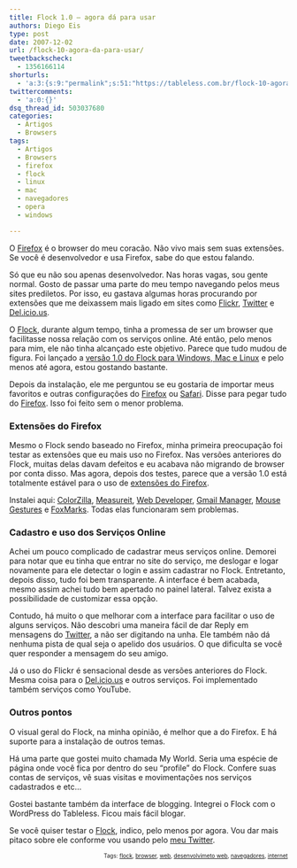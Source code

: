 ```yaml
---
title: Flock 1.0 – agora dá para usar
authors: Diego Eis
type: post
date: 2007-12-02
url: /flock-10-agora-da-para-usar/
tweetbackscheck:
  - 1356166114
shorturls:
  - 'a:3:{s:9:"permalink";s:51:"https://tableless.com.br/flock-10-agora-da-para-usar";s:7:"tinyurl";s:26:"https://tinyurl.com/3dcoqcj";s:4:"isgd";s:19:"https://is.gd/UOUy2K";}'
twittercomments:
  - 'a:0:{}'
dsq_thread_id: 503037680
categories:
  - Artigos
  - Browsers
tags:
  - Artigos
  - Browsers
  - firefox
  - flock
  - linux
  - mac
  - navegadores
  - opera
  - windows

---
```

O [Firefox][1] é o browser do meu coracão. Não vivo mais sem suas extensões. Se você é desenvolvedor e usa Firefox, sabe do que estou falando.
  
Só que eu não sou apenas desenvolvedor. Nas horas vagas, sou gente normal. Gosto de passar uma parte do meu tempo navegando pelos meus sites prediletos. Por isso, eu gastava algumas horas procurando por extensões que me deixassem mais ligado em sites como [Flickr][2], [Twitter][3] e [Del.icio.us][4].
  
O [Flock][5], durante algum tempo, tinha a promessa de ser um browser que facilitasse nossa relação com os serviços online. Até então, pelo menos para mim, ele não tinha alcançado este objetivo. Parece que tudo mudou de figura. Foi lançado a [versão 1.0 do Flock para Windows, Mac e Linux][6] e pelo menos até agora, estou gostando bastante.

<!--More-->

Depois da instalação, ele me perguntou se eu gostaria de importar meus favoritos e outras configurações do [Firefox][1] ou [Safari][7]. Disse para pegar tudo do [Firefox][1]. Isso foi feito sem o menor problema.

### Extensões do Firefox

Mesmo o Flock sendo baseado no Firefox, minha primeira preocupação foi testar as extensões que eu mais uso no Firefox. Nas versões anteriores do Flock, muitas delas davam defeitos e eu acabava não migrando de browser por conta disso. Mas agora, depois dos testes, parece que a versão 1.0 está totalmente estável para o uso de [extensões do Firefox][8].
  
Instalei aqui: [ColorZilla][9], [Measureit][10], [Web Developer][11], [Gmail Manager][12], [Mouse Gestures][13] e [FoxMarks][14]. Todas elas funcionaram sem problemas.

### Cadastro e uso dos Serviços Online

Achei um pouco complicado de cadastrar meus serviços online. Demorei para notar que eu tinha que entrar no site do serviço, me deslogar e logar novamente para ele detectar o login e assim cadastrar no Flock. Entretanto, depois disso, tudo foi bem transparente. A interface é bem acabada, mesmo assim achei tudo bem apertado no painel lateral. Talvez exista a possibilidade de customizar essa opção.

Contudo, há muito o que melhorar com a interface para facilitar o uso de alguns serviços. Não descobri uma maneira fácil de dar Reply em mensagens do [Twitter][3], a não ser digitando na unha. Ele também não dá nenhuma pista de qual seja o apelido dos usuários. O que dificulta se você quer responder a mensagem do seu amigo.

Já o uso do Flickr é sensacional desde as versões anteriores do Flock. Mesma coisa para o [Del.icio.us][4] e outros serviços. Foi implementado também serviços como YouTube.

### Outros pontos

O visual geral do Flock, na minha opinião, é melhor que a do Firefox. E há suporte para a instalação de outros temas.

Há uma parte que gostei muito chamada My World. Seria uma espécie de página onde você fica por dentro do seu &#8220;profile&#8221; do Flock. Confere suas contas de serviços, vê suas visitas e movimentações nos serviços cadastrados e etc&#8230;

Gostei bastante também da interface de blogging. Integrei o Flock com o WordPress do Tableless. Ficou mais fácil blogar.

Se você quiser testar o [Flock][5], indico, pelo menos por agora. Vou dar mais pitaco sobre ele conforme vou usando pelo [meu Twitter][3].<!-- technorati tags begin -->

<p style="font-size:10px;text-align:right;">
  Tags: <a rel="tag" href="https://technorati.com/tag/flock">flock</a>, <a rel="tag" href="https://technorati.com/tag/browser">browser</a>, <a rel="tag" href="https://technorati.com/tag/%20web"> web</a>, <a rel="tag" href="https://technorati.com/tag/%20desenvolvimeto%20web"> desenvolvimeto web</a>, <a rel="tag" href="https://technorati.com/tag/%20navegadores"> navegadores</a>, <a rel="tag" href="https://technorati.com/tag/%20internet"> internet</a>
</p>

<!-- technorati tags end -->

 [1]: https://getfirefox.com/
 [2]: https://flickr.com/photos/diegoeis
 [3]: https://twitter.com/diegoeis/
 [4]: https://del.icio.us/tableless
 [5]: https://flock.com/
 [6]: https://flock.com/get-ready-to-flock
 [7]: https://apple.com/safari
 [8]: https://addons.mozilla.org/en-US/firefox/search
 [9]: https://addons.mozilla.org/en-US/firefox/addon/271
 [10]: https://addons.mozilla.org/en-US/firefox/addon/539
 [11]: https://addons.mozilla.org/en-US/firefox/addon/60
 [12]: https://addons.mozilla.org/en-US/firefox/addon/1320
 [13]: https://addons.mozilla.org/en-US/firefox/addon/39
 [14]: https://addons.mozilla.org/en-US/firefox/addon/2410
